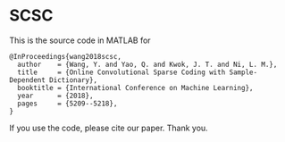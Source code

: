 # SCSC
This is the source code in MATLAB for

```
@InProceedings{wang2018scsc,
  author    = {Wang, Y. and Yao, Q. and Kwok, J. T. and Ni, L. M.},
  title     = {Online Convolutional Sparse Coding with Sample-Dependent Dictionary},
  booktitle = {International Conference on Machine Learning},
  year      = {2018},
  pages     = {5209--5218},
}
```

If you use the code, please cite our paper. Thank you. 
